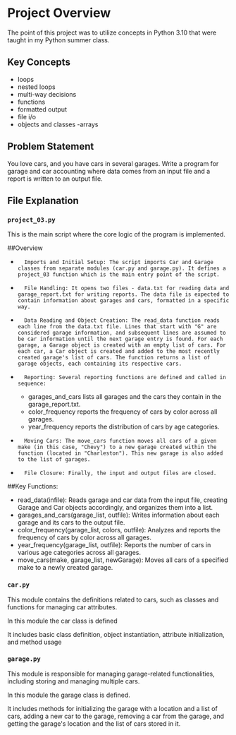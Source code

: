 # Project Overview

The point of this project was to utilize concepts in Python 3.10 that were taught in my Python summer class. 

## Key Concepts

- loops
- nested loops
- multi-way decisions
- functions
- formatted output
- file i/o
- objects and classes
-arrays

## Problem Statement

You love cars, and you have cars in several garages. Write a program for garage and car accounting where data comes from an input file and a report is written to an output file.

## File Explanation

### `project_03.py`

This is the main script where the core logic of the program is implemented.

##Overview
* 		Imports and Initial Setup: The script imports Car and Garage classes from separate modules (car.py and garage.py). It defines a project_03 function which is the main entry point of the script.
* 		File Handling: It opens two files - data.txt for reading data and garage_report.txt for writing reports. The data file is expected to contain information about garages and cars, formatted in a specific way.
* 		Data Reading and Object Creation: The read_data function reads each line from the data.txt file. Lines that start with "G" are considered garage information, and subsequent lines are assumed to be car information until the next garage entry is found. For each garage, a Garage object is created with an empty list of cars. For each car, a Car object is created and added to the most recently created garage's list of cars. The function returns a list of garage objects, each containing its respective cars.
* 		Reporting: Several reporting functions are defined and called in sequence:
    * garages_and_cars lists all garages and the cars they contain in the garage_report.txt.
    * color_frequency reports the frequency of cars by color across all garages.
    * year_frequency reports the distribution of cars by age categories.
* 		Moving Cars: The move_cars function moves all cars of a given make (in this case, "Chevy") to a new garage created within the function (located in "Charleston"). This new garage is also added to the list of garages.
* 		File Closure: Finally, the input and output files are closed.

##Key Functions:
* read_data(infile): Reads garage and car data from the input file, creating Garage and Car objects accordingly, and organizes them into a list.
* garages_and_cars(garage_list, outfile): Writes information about each garage and its cars to the output file.
* color_frequency(garage_list, colors, outfile): Analyzes and reports the frequency of cars by color across all garages.
* year_frequency(garage_list, outfile): Reports the number of cars in various age categories across all garages.
* move_cars(make, garage_list, newGarage): Moves all cars of a specified make to a newly created garage.

### `car.py`

This module contains the definitions related to cars, such as classes and functions for managing car attributes.

In this module the car class is defined

It includes basic class definition, object instantiation, attribute initialization, and method usage

### `garage.py`

This module is responsible for managing garage-related functionalities, including storing and managing multiple cars.

In this module the garage class is defined.  

It includes methods for initializing the garage with a location and a list of cars, adding a new car to the garage, removing a car from the garage, and getting the garage's location and the list of cars stored in it.

